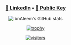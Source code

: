 <div align="center">
  <h3 align="center">
    <a target="_blank" href="https://www.linkedin.com/in/shaffan-aleem-b7a852255/">💼 LinkedIn</a> •
    <a target="_blank" href="https://github.com/ibnaleem/ibnaleem/blob/main/public_key.asc">🔑 Public Key</a>
  </h3>
  
![IbnAleem's GitHub stats](https://github-readme-stats.vercel.app/api?username=ibnaleem&show_icons=true&theme=transparent)

[![trophy](https://github-profile-trophy.vercel.app/?username=ibnaleem&theme=matrix&row=2&column=3)](https://github.com/ibnaleem/github-profile-trophy)

[![visitors](https://hits.seeyoufarm.com/api/count/incr/badge.svg?url=https%3A%2F%2Fgithub.com%2Fibnaleem%2Fibnaleem&count_bg=%2379C83D&title_bg=%23555555&icon=&icon_color=%23E7E7E7&title=visitors&edge_flat=false)](https://hits.seeyoufarm.com)
